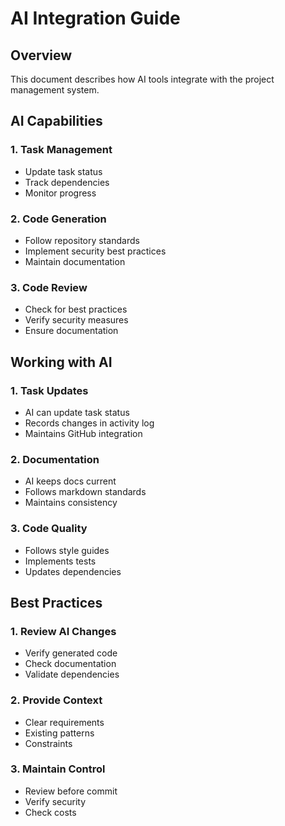 # AI Integration Guide

## Overview
This document describes how AI tools integrate with the project management system.

## AI Capabilities

### 1. Task Management
- Update task status
- Track dependencies
- Monitor progress

### 2. Code Generation
- Follow repository standards
- Implement security best practices
- Maintain documentation

### 3. Code Review
- Check for best practices
- Verify security measures
- Ensure documentation

## Working with AI

### 1. Task Updates
- AI can update task status
- Records changes in activity log
- Maintains GitHub integration

### 2. Documentation
- AI keeps docs current
- Follows markdown standards
- Maintains consistency

### 3. Code Quality
- Follows style guides
- Implements tests
- Updates dependencies

## Best Practices

### 1. Review AI Changes
- Verify generated code
- Check documentation
- Validate dependencies

### 2. Provide Context
- Clear requirements
- Existing patterns
- Constraints

### 3. Maintain Control
- Review before commit
- Verify security
- Check costs
